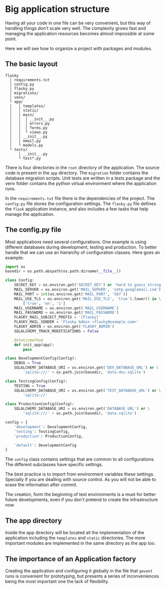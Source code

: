 # Big application structure
Having all your code in one file can be very convenient, but this way of handling things don't scale very well. The complexity grows fast and managing the application resources becomes almost impossible at some point.

Here we will see how to organize a project with packages and modules.

## The basic layout

```
flasky
  │ requirements.txt
  │ config.py
  │ flasky.py
  │ migrations/
  │ venv/
  └ app/
  │   │ templates/
  │   │ static/
  │   │ main/
  │   │  │ __init__.py
  │   │  │ errors.py
  │   │  │ forms.py
  │   │  └ views.py
  │   │ __init__.py
  │   │ email.py
  │   └ models.py
  └ tests/
      │ __init__.py
      └ test*.py
```

There is four directories in the `root` directory of the application. The source code is present in the `app` directory. The `migration` folder contains the database migration scripts. Unit tests are written in a tests package and the venv folder contains the python virtual environment where the application runs.

In the `requirements.txt` file there is the dependencies of the project. The `config.py` file stores the configuration settings. The `flasky.py` file defines the `flask` application instance, and also includes a few tasks that help manage the application.

## The config.py file
Most applications need several configurations. One example is using different databases during development, testing and production. To better handle that we can use an hierarchy of configuration classes.
Here goes an example:

```python
import os
basedir = os.path.abspath(os.path.dirname(__file__))

class Config:
    SECRET_KEY = os.environ.get('SECRET_KEY') or 'hard to guess string'
    MAIL_SERVER = os.environ.get('MAIL_SERVER', 'smtp.googlemail.com')
    MAIL_PORT = int(os.environ.get('MAIL_PORT', '587'))
    MAIL_USE_TLS = os.environ.get('MAIL_USE_TLS', 'true').lower() in \
        ['true', 'on', '1']
    MAIL_USERNAME = os.environ.get('MAIL_USERNAME')
    MAIL_PASSWORD = os.environ.get('MAIL_PASSWORD')
    FLASKY_MAIL_SUBJECT_PREFIX = '[Flasky]'
    FLASKY_MAIL_SENDER = 'Flasky Admin <flasky@example.com>'
    FLASKY_ADMIN = os.environ.get('FLASKY_ADMIN')
    SQLALCHEMY_TRACK_MODIFICATIONS = False

    @staticmethod
    def init_app(app):
        pass

class DevelopmentConfig(Config):
    DEBUG = True
    SQLALCHEMY_DATABASE_URI = os.environ.get('DEV_DATABASE_URL') or \
        'sqlite:///' + os.path.join(basedir, 'data-dev.sqlite')

class TestingConfig(Config):
    TESTING = True
    SQLALCHEMY_DATABASE_URI = os.environ.get('TEST_DATABASE_URL') or \
        'sqlite://'

class ProductionConfig(Config):
    SQLALCHEMY_DATABASE_URI = os.environ.get('DATABASE_URL') or \
        'sqlite:///' + os.path.join(basedir, 'data.sqlite')

config = {
    'development': DevelopmentConfig,
    'testing': TestingConfig,
    'production': ProductionConfig,

    'default': DevelopmentConfig
}
```

The `config` class contains settings that are common to all configurations. The different subclasses have specific settings.

The best practice is to import from environment variables these settings. Specially if you are dealling with source control. As you will not be able to erase the information after commit.

The creation, form the beginning of test environments is a must for better future developments, even if you don't pretend to create the infrastructure now.


## The app directory
Inside the app directory will be located all the implementation of the application including the `templates` and `static` directories. The more important modules are implemented in the same directory as the app too.

## The importance of an Application factory
Creating the application and configuring it globally in the file that `gevent` runs is convenient for prototyping, but presents a series of inconveniences being the most important one the lack of flexibility.

